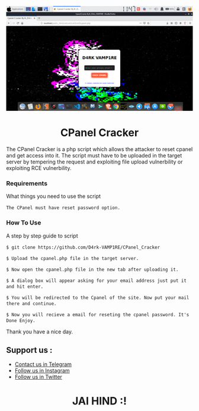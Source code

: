 <center>
	<a href="https://instagram.com/d4rk_vamp1re.py"><img src="banner.png" alt="D4rk-VAMP1RE"></a>

   <h1 align="center"> CPanel Cracker </h1>
</center>

The CPanel Cracker is a php script which allows the attacker to reset cpanel and get access into it. The script must have to be uploaded in the target server by tempering the request and exploiting file upload vulnerbility or exploiting RCE vulnerbility.

### Requirements

What things you need to use the script

```
The CPanel must have reset password option.
```

### How To Use

A step by step guide to script


```
$ git clone https://github.com/D4rk-VAMP1RE/CPanel_Cracker
```


```
$ Upload the cpanel.php file in the target server.
```

```
$ Now open the cpanel.php file in the new tab after uploading it.
```

```
$ A dialog box will appear asking for your email address just put it and hit enter.
```

```
$ You will be redirected to the Cpanel of the site. Now put your mail there and continue.
```

```
$ Now you will recieve a email for reseting the cpanel password. It's Done Enjoy.
```


Thank you have a nice day.

## Support us :
* [Contact us in Telegram](https://t.me/base64_encrypted)
* [Follow us in Instagram](https://instagram.com/d4rk_vamp1re.py)
* [Follow us in Twitter](https://twitter.com/D4rk_VAMP1RE)

<center>
<h1>JAI HIND :!</h1>
<center>
